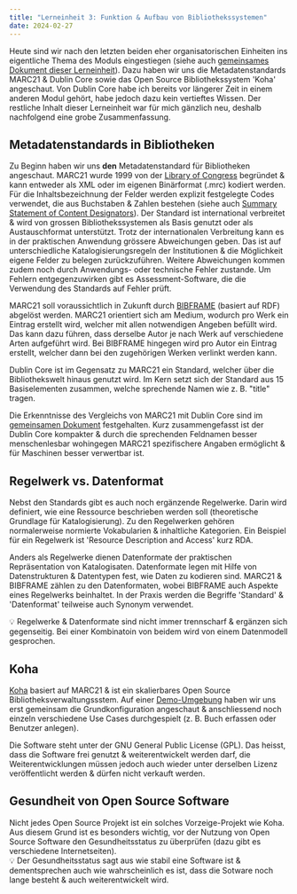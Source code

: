 ```yaml
---
title: "Lerneinheit 3: Funktion & Aufbau von Bibliothekssystemen"
date: 2024-02-27
---
```


Heute sind wir nach den letzten beiden eher organisatorischen Einheiten ins eigentliche Thema des Moduls eingestiegen (siehe auch [gemeinsames Dokument dieser Lerneinheit](https://pad.gwdg.de/EC9WU7DITxiK1ciMll3ZOw)). Dazu haben wir uns die Metadatenstandards MARC21 & Dublin Core sowie das Open Source Bibliothekssystem 'Koha' angeschaut. Von Dublin Core habe ich bereits vor längerer Zeit in einem anderen Modul gehört, habe jedoch dazu kein vertieftes Wissen. Der restliche Inhalt dieser Lerneinheit war für mich gänzlich neu, deshalb nachfolgend eine grobe Zusammenfassung.

## Metadatenstandards in Bibliotheken
Zu Beginn haben wir uns **den** Metadatenstandard für Bibliotheken angeschaut. MARC21 wurde 1999 von der [Library of Congress](https://www.loc.gov) begründet & kann entweder als XML oder im eigenen Binärformat (.mrc) kodiert werden. Für die Inhaltsbezeichnung der Felder werden explizit festgelegte Codes verwendet, die aus Buchstaben & Zahlen bestehen (siehe auch [Summary Statement of Content Designators](https://www.loc.gov/marc/bibliographic/bdsummary.html)). Der Standard ist international verbreitet & wird von grossen Bibliothekssystemen als Basis genutzt oder als Austauschformat unterstützt. Trotz der internationalen Verbreitung kann es in der praktischen Anwendung grössere Abweichungen geben. Das ist auf unterschiedliche Katalogisierungsregeln der Institutionen & die Möglichkeit eigene Felder zu belegen zurückzuführen. Weitere Abweichungen kommen zudem noch durch Anwendungs- oder technische Fehler zustande. Um Fehlern entgegenzuwirken gibt es Assessment-Software, die die Verwendung des Standards auf Fehler prüft.

MARC21 soll voraussichtlich in Zukunft durch [BIBFRAME](https://de.wikipedia.org/wiki/BIBFRAME) (basiert auf RDF) abgelöst werden. MARC21 orientiert sich am Medium, wodurch pro Werk ein Eintrag erstellt wird, welcher mit allen notwendigen Angeben befüllt wird. Das kann dazu führen, dass derselbe Autor je nach Werk auf verschiedene Arten aufgeführt wird. Bei BIBFRAME hingegen wird pro Autor ein Eintrag erstellt, welcher dann bei den zugehörigen Werken verlinkt werden kann.

Dublin Core ist im Gegensatz zu MARC21 ein Standard, welcher über die Bibliothekswelt hinaus genutzt wird. Im Kern setzt sich der Standard aus 15 Basiselementen zusammen, welche sprechende Namen wie z. B. "title" tragen.  

Die Erkenntnisse des Vergleichs von MARC21 mit Dublin Core sind im [gemeinsamen Dokument](https://pad.gwdg.de/EC9WU7DITxiK1ciMll3ZOw#Erkenntnisse-Fragen) festgehalten. Kurz zusammengefasst ist der Dublin Core kompakter & durch die sprechenden Feldnamen besser menschenlesbar wohingegen MARC21 spezifischere Angaben ermöglicht & für Maschinen besser verwertbar ist.

## Regelwerk vs. Datenformat
Nebst den Standards gibt es auch noch ergänzende Regelwerke. Darin wird definiert, wie eine Ressource beschrieben werden soll (theoretische Grundlage für Katalogisierung). Zu den Regelwerken gehören normalerweise normierte Vokabularien & inhaltliche Kategorien. Ein Beispiel für ein Regelwerk ist 'Resource Description and Access' kurz RDA.

Anders als Regelwerke dienen Datenformate der praktischen Repräsentation von Katalogisaten. Datenformate legen mit Hilfe von Datenstrukturen & Datentypen fest, wie Daten zu kodieren sind. MARC21 & BIBFRAME zählen zu den Datenformaten, wobei BIBFRAME auch Aspekte eines Regelwerks beinhaltet. In der Praxis werden die Begriffe 'Standard' & 'Datenformat' teilweise auch Synonym verwendet.

💡 Regelwerke & Datenformate sind nicht immer trennscharf & ergänzen sich gegenseitig. Bei einer Kombinatoin von beidem wird von einem Datenmodell gesprochen.

## Koha
[Koha](https://koha-community.org/) basiert auf MARC21 & ist ein skalierbares Open Source Bibliotheksverwaltungssstem. Auf einer [Demo-Umgebung](https://koha.adminkuhn.ch:8443) haben wir uns erst gemeinsam die Grundkonfiguration angeschaut & anschliessend noch einzeln verschiedene Use Cases durchgespielt (z. B. Buch erfassen oder Benutzer anlegen).

Die Software steht unter der GNU General Public License (GPL). Das heisst, dass die Software frei genutzt & weiterentwickelt werden darf, die Weiterentwicklungen müssen jedoch auch wieder unter derselben Lizenz veröffentlicht werden & dürfen nicht verkauft werden.

## Gesundheit von Open Source Software
Nicht jedes Open Source Projekt ist ein solches Vorzeige-Projekt wie Koha. Aus diesem Grund ist es besonders wichtig, vor der Nutzung von Open Source Software den Gesundheitsstatus zu überprüfen (dazu gibt es verschiedene Internetseiten).<br>
💡 Der Gesundheitsstatus sagt aus wie stabil eine Software ist & dementsprechen auch wie wahrscheinlich es ist, dass die Sotware noch lange besteht & auch weiterentwickelt wird.
